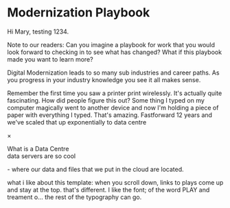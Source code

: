 # Modernization Playbook

Hi Mary, testing 1234. 

Note to our readers: Can you imagine a playbook for work that you would look forward to checking in to see what has changed? What if this playbook made you want to learn more? 

Digital Modernization leads to so many sub industries and career paths. As you progress in your industry knowledge you see it all makes sense.  

Remember the first time you saw a printer print wirelessly. It's actually quite fascinating. How did people figure this out? Some thing I typed on my computer magically went to another device and now I'm holding a piece of paper with everything I typed. That's amazing. Fastforward 12 years and we've scaled that up exponentially to <a class="trigger_popup_fricc">data centre</a>

<div class="hover_bkgr_fricc">
    <span class="helper"></span>
    <div>
        <div class="popupCloseButton">&times;</div>
        <p>What is a Data Centre<br />data servers are so cool</p>
    </div>
</div> - where our data and files that we put in the cloud are located. 

what i like about this template: 
when you scroll down, links to plays come up and stay at the top. that's different. 
I like the font; of the word PLAY and treament o... the rest of the typography can go. 

